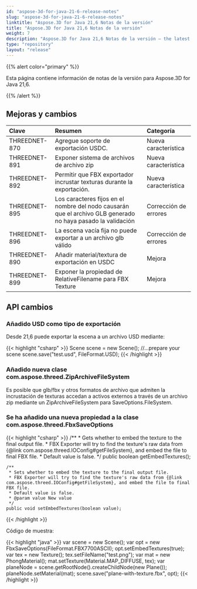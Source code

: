 ```yaml
---
id: "aspose-3d-for-java-21-6-release-notes"
slug: "aspose-3d-for-java-21-6-release-notes"
linktitle: "Aspose.3D for Java 21,6 Notas de la versión"
title: "Aspose.3D for Java 21,6 Notas de la versión"
weight: 7
description: "Aspose.3D for Java 21,6 Notas de la versión – the latest updates and fixes."
type: "repository"
layout: "release"
---
```

{{% alert color="primary" %}}

Esta página contiene información de notas de la versión para Aspose.3D for Java 21,6.

{{% /alert %}}
## **Mejoras y cambios**

|**Clave**|**Resumen**|**Categoría**|
|:- |:- |:- |
|THREEDNET-870 |Agregue soporte de exportación USDC.|Nueva característica|
|THREEDNET-891 |Exponer sistema de archivos de archivo zip|Nueva característica|
|THREEDNET-892 |Permitir que FBX exportador incrustar texturas durante la exportación.|Nueva característica|
|THREEDNET-895 |Los caracteres fijos en el nombre del nodo causarán que el archivo GLB generado no haya pasado la validación|Corrección de errores|
|THREEDNET-896 |La escena vacía fija no puede exportar a un archivo glb válido|Corrección de errores|
|THREEDNET-890 |Añadir material/textura de exportación en USDC|Mejora|
|THREEDNET-899 |Exponer la propiedad de RelativeFilename para FBX Texture|Mejora|




## API cambios ##


### Añadido USD como tipo de exportación ###

Desde 21,6 puede exportar la escena a un archivo USD mediante:

{{< highlight "csharp" >}}
    Scene scene = new Scene();
    //...prepare your scene
    scene.save("test.usd", FileFormat.USD);
{{< /highlight >}}

### Añadido nueva clase com.aspose.threed.ZipArchiveFileSystem ###

Es posible que glb/fbx y otros formatos de archivo que admiten la incrustación de texturas accedan a activos externos a través de un archivo zip mediante un ZipArchiveFileSystem para SaveOptions.FileSystem.


### Se ha añadido una nueva propiedad a la clase com.aspose.threed.FbxSaveOptions ###

{{< highlight "csharp" >}}
    /**
     * Gets whether to embed the texture to the final output file.
     * FBX Exporter will try to find the texture's raw data from {@link com.aspose.threed.IOConfig#getFileSystem}, and embed the file to final FBX file.
     * Default value is false.
     */
    public boolean getEmbedTextures();
    
    /**
     * Sets whether to embed the texture to the final output file.
     * FBX Exporter will try to find the texture's raw data from {@link com.aspose.threed.IOConfig#getFileSystem}, and embed the file to final FBX file.
     * Default value is false.
     * @param value New value
     */
    public void setEmbedTextures(boolean value);
{{< /highlight >}}


Código de muestra:

{{< highlight "java" >}}
    var scene = new Scene();
    var opt = new FbxSaveOptions(FileFormat.FBX7700ASCII);
    opt.setEmbedTextures(true);
    var tex = new Texture();
    tex.setFileName("test.png");
    var mat = new PhongMaterial();
    mat.setTexture(Material.MAP_DIFFUSE, tex);
    var planeNode = scene.getRootNode().createChildNode(new Plane());
    planeNode.setMaterial(mat);
    scene.save("plane-with-texture.fbx", opt);
{{< /highlight >}}

